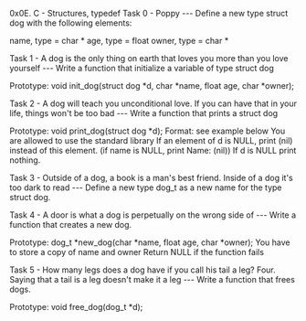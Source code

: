 0x0E. C - Structures, typedef Task 0 - Poppy --- Define a new type struct dog with the following elements:



name, type = char * age, type = float owner, type = char *



Task 1 - A dog is the only thing on earth that loves you more than you love yourself --- Write a function that initialize a variable of type struct dog



Prototype: void init_dog(struct dog *d, char *name, float age, char *owner);



Task 2 - A dog will teach you unconditional love. If you can have that in your life, things won't be too bad --- Write a function that prints a struct dog



Prototype: void print_dog(struct dog *d); Format: see example below You are allowed to use the standard library If an element of d is NULL, print (nil) instead of this element. (if name is NULL, print Name: (nil)) If d is NULL print nothing.



Task 3 - Outside of a dog, a book is a man's best friend. Inside of a dog it's too dark to read --- Define a new type dog_t as a new name for the type struct dog.



Task 4 - A door is what a dog is perpetually on the wrong side of --- Write a function that creates a new dog.



Prototype: dog_t *new_dog(char *name, float age, char *owner); You have to store a copy of name and owner Return NULL if the function fails



Task 5 - How many legs does a dog have if you call his tail a leg? Four. Saying that a tail is a leg doesn't make it a leg --- Write a function that frees dogs.



Prototype: void free_dog(dog_t *d);
